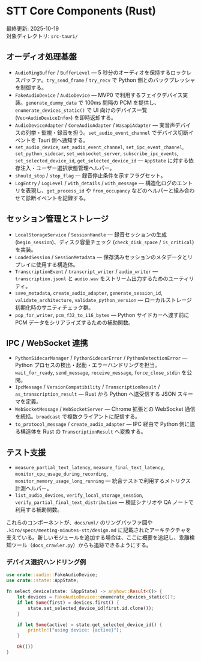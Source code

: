 # STT Core Components (Rust)

最終更新: 2025-10-19  
対象ディレクトリ: `src-tauri/`

## オーディオ処理基盤

- `AudioRingBuffer` / `BufferLevel` — 5 秒分のオーディオを保持するロックレスバッファ。`try_send_frame` / `try_recv` で Python 側とのバックプレッシャを制御する。
- `FakeAudioDevice` / `AudioDevice` — MVP0 で利用するフェイクデバイス実装。`generate_dummy_data` で 100ms 間隔の PCM を提供し、`enumerate_devices_static()` で UI 向けのデバイス一覧 (`Vec<AudioDeviceInfo>`) を即時返却する。
- `AudioDeviceAdapter` / `CoreAudioAdapter` / `WasapiAdapter` — 実音声デバイスの列挙・監視・録音を担う。`set_audio_event_channel` でデバイス切断イベントを Tauri 側へ通知する。
- `set_audio_device`, `set_audio_event_channel`, `set_ipc_event_channel`, `set_python_sidecar`, `set_websocket_server`, `subscribe_ipc_events`, `set_selected_device_id`, `get_selected_device_id` — `AppState` に対する依存注入・ユーザー選択状態管理ヘルパー。
- `should_stop` / `stop_flag` — 録音停止条件を示すフラグセット。
- `LogEntry` / `LogLevel` / `with_details` / `with_message` — 構造化ログのエントリを表現し、`get_process_id` や `from_occupancy` などのヘルパーと組み合わせて診断イベントを記録する。

## セッション管理とストレージ

- `LocalStorageService` / `SessionHandle` — 録音セッションの生成 (`begin_session`)、ディスク容量チェック (`check_disk_space` / `is_critical`) を実装。
- `LoadedSession` / `SessionMetadata` — 保存済みセッションのメタデータとリプレイに使用する構造体。
- `TranscriptionEvent` / `transcript_writer` / `audio_writer` — `transcription.jsonl` と `audio.wav` をストリーム出力するためのユーティリティ。
- `save_metadata`, `create_audio_adapter`, `generate_session_id`, `validate_architecture`, `validate_python_version` — ローカルストレージ初期化時のサニティチェック群。
- `pop_for_writer`, `pcm_f32_to_i16_bytes` — Python サイドカーへ渡す前に PCM データをシリアライズするための補助関数。

## IPC / WebSocket 連携

- `PythonSidecarManager` / `PythonSidecarError` / `PythonDetectionError` — Python プロセスの検出・起動・エラーハンドリングを担当。`wait_for_ready`, `send_message`, `receive_message`, `force_close_stdin` を公開。
- `IpcMessage` / `VersionCompatibility` / `TranscriptionResult` / `as_transcription_result` — Rust から Python へ送受信する JSON スキーマを定義。
- `WebSocketMessage` / `WebSocketServer` — Chrome 拡張との WebSocket 通信を統括。`broadcast` で複数クライアントに配信する。
- `to_protocol_message` / `create_audio_adapter` — IPC 経由で Python 側に送る構造体を Rust の `TranscriptionResult` へ変換する。

## テスト支援

- `measure_partial_text_latency`, `measure_final_text_latency`, `monitor_cpu_usage_during_recording`, `monitor_memory_usage_long_running` — 統合テストで利用するメトリクス計測ヘルパー。
- `list_audio_devices`, `verify_local_storage_session`, `verify_partial_final_text_distribution` — 検証シナリオや QA ノートで利用する補助関数。

これらのコンポーネントが、`docs/uml/` のリングバッファ図や `.kiro/specs/meeting-minutes-stt/design.md` に記載されたアーキテクチャを支えている。新しいモジュールを追加する場合は、ここに概要を追記し、乖離検知ツール（`docs_crawler.py`）からも追跡できるようにする。

### デバイス選択ハンドリング例

```rust
use crate::audio::FakeAudioDevice;
use crate::state::AppState;

fn select_device(state: &AppState) -> anyhow::Result<()> {
    let devices = FakeAudioDevice::enumerate_devices_static()?;
    if let Some(first) = devices.first() {
        state.set_selected_device_id(first.id.clone());
    }

    if let Some(active) = state.get_selected_device_id() {
        println!("using device: {active}");
    }

    Ok(())
}
```

